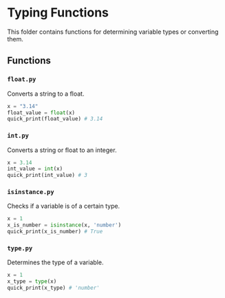 # Typing Functions

This folder contains functions for determining variable types or converting them.

## Functions

### `float.py`
Converts a string to a float.

```python
x = "3.14"
float_value = float(x)
quick_print(float_value) # 3.14
```

### `int.py`
Converts a string or float to an integer.

```python
x = 3.14
int_value = int(x)
quick_print(int_value) # 3
```

### `isinstance.py`
Checks if a variable is of a certain type.

```python
x = 1
x_is_number = isinstance(x, 'number')
quick_print(x_is_number) # True
```


### `type.py`
Determines the type of a variable.

```python
x = 1
x_type = type(x)
quick_print(x_type) # 'number'
```
